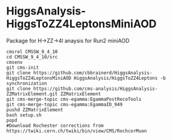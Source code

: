 # HiggsAnalysis-HiggsToZZ4LeptonsMiniAOD 
Package for  H->ZZ->4l anaysis for Run2 miniAOD  

```
cmsrel CMSSW_9_4_10
cd CMSSW_9_4_10/src
cmsenv
git cms-init
git clone https://github.com/cbbrainerd/HiggsAnalysis-HiggsToZZ4LeptonsMiniAOD HiggsAnalysis/HiggsToZZ4Leptons -b synchronization
git clone https://github.com/cms-analysis/HiggsAnalysis-ZZMatrixElement.git ZZMatrixElement
git cms-merge-topic cms-egamma:EgammaPostRecoTools
git cms-merge-topic cms-egamma:EgammaID_949
pushd ZZMatrixElement
bash setup.sh
popd
#Download Rochester corrections from https://twiki.cern.ch/twiki/bin/view/CMS/RochcorMuon
```
